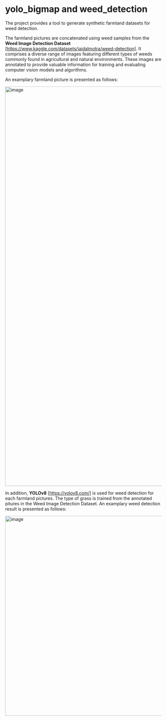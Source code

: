 # yolo_bigmap and weed_detection

The project provides a tool to generate synthetic farmland datasets for weed detection.

The farmland pictures are concatenated using weed samples from the **Weed Image Detection Dataset** [https://www.kaggle.com/datasets/jaidalmotra/weed-detection].
It comprises a diverse range of images featuring different types of weeds commonly found in agricultural and natural environments. These images are annotated to provide valuable information for training and evaluating computer vision models and algorithms.

An examplary farmland picture is presented as follows:

<img width="1280" height="1280" alt="image" src="https://github.com/user-attachments/assets/5d1f617c-5ecf-45eb-bb3f-fe5c08d14cb3" />


In addition, **YOLOv8** [https://yolov8.com/] is used for weed detection for each farmland pictures. The type of grass is trained from the annotated pitures in the Weed Image Detection Dataset.
An examplary weed detection result is presented as follows:

<img width="640" height="640" alt="image" src="https://github.com/user-attachments/assets/fe7ab6e4-2d99-47f9-be3e-a96b289a5f0b" />
